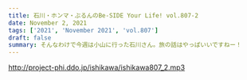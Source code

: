 ```yaml
---
title: 石川・ホンマ・ぶるんのBe-SIDE Your Life! vol.807-2
date: November 2, 2021
tags: ['2021', 'November 2021', 'vol.807']
draft: false
summary: そんなわけで今週は小山に行った石川さん。旅の話はやっぱいいですねー！
---
```


http://project-phi.ddo.jp/ishikawa/ishikawa807_2.mp3